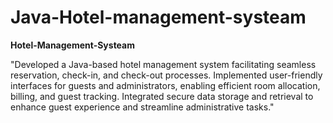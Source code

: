 # Java-Hotel-management-systeam
**Hotel-Management-Systeam**

"Developed a Java-based hotel management system facilitating seamless reservation, check-in, and check-out processes. Implemented user-friendly interfaces for guests and administrators, enabling efficient room allocation, billing, and guest tracking. Integrated secure data storage and retrieval to enhance guest experience and streamline administrative tasks."
